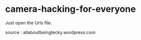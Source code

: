 # camera-hacking-for-everyone
Just open the Urls file.



source : allaboutbeingtecky.wordpress.com
